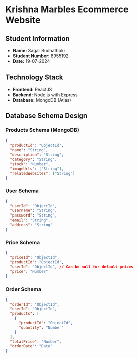 # Krishna Marbles Ecommerce Website

## Student Information

- **Name:** Sagar Budhathoki
- **Student Number:** 8955192
- **Date:** 19-07-2024

## Technology Stack

- **Frontend:** ReactJS
- **Backend:** Node.js with Express
- **Database:** MongoDB (Atlas)

## Database Schema Design

### Products Schema (MongoDB)

```json
{
  "productId": "ObjectId",
  "name": "String",
  "description": "String",
  "category": "String",
  "stock": "Number",
  "imageUrls": ["String"],
  "relatedWebsites": ["String"]
}
```

### User Schema

```json
{
  "userId": "ObjectId",
  "username": "String",
  "password": "String",
  "email": "String",
  "address": "String"
}
```

### Price Schema

```json
{
  "priceId": "ObjectId",
  "productId": "ObjectId",
  "userId": "ObjectId", // Can be null for default prices
  "price": "Number"
}
```

### Order Schema

```json
{
  "orderId": "ObjectId",
  "userId": "ObjectId",
  "products": [
    {
      "productId": "ObjectId",
      "quantity": "Number"
    }
  ],
  "totalPrice": "Number",
  "orderDate": "Date"
}
```
